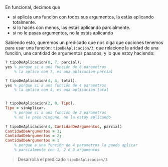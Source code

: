 En funcional, decimos que 

* si aplicás una función con todos sus argumentos, la estás aplicando totalmente. 
* si lo hacés con menos, las estás aplicando parcialmente.
* si no le pasas argumentos, no la estás aplicando

Sabiendo esto, queremos un predicado que nos diga que opciones tenemos para usar una función: `tipoDeAplicacion/3`, que relacione la aridad de una función, una cantidad de argumentos pasados, y lo que estoy haciendo:

```prolog
? tipoDeAplicacion(8, 7, parcial).
yes % porque si a una función de 8 parametros
    % la aplico con 7, es una aplicación parcial

? tipoDeAplicacion(4, 4, total).
yes % porque si a una función de 4 parametros
    % la aplico con 4, es una aplicación total


? tipoDeAplicacion(2, 0, Tipo).
Tipo = sinAplicar.
    % porque si a una función de 2 parametros
    % no le paso ninguno, no la estoy aplicando
    
? tipoDeAplicacion(4, CantidadDeArgumentos, parcial)
CantidadDeArgumentos = 3;
CantidadDeArgumentos = 2;
CantidadDeArgumentos = 1
    % porque a una función de 4 parametros la puedo aplicar 
    % parcialmente con 1, 2 ó 3 argumentos
```

> Desarrollá el predicado `tipoDeAplicacion/3`

    